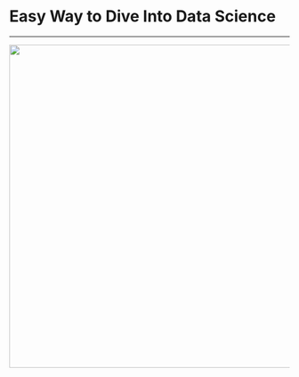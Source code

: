 # Easy Way to Dive Into Data Science
<hr>
<img src= "https://codersera.com/blog/wp-content/uploads/2019/11/main-page.jpg" height= "580px" width = "1080px">

